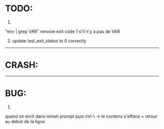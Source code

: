 # TODO:

1)  
"env | grep VAR" renvoie exit code 1 s'il n'y a pas de VAR

2) update last_exit_status to 0 correctly

--------

# CRASH:

--------

# BUG:

1) 
quand on ecrit dans minsh prompt puis ctrl-\ -> le contenu s'efface + retour au debut de la ligne
